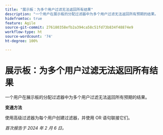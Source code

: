 ```yaml
---
title: "展示板：为多个用户过滤无法返回所有结果"
description: "一个用户在展示板的分配过滤器中为多个用户过滤无法返回所有预期的结果。"
hidefromtoc: true
feature: Agile
source-git-commit: 276180358efb2a394ca58c51fd73b834f48874e9
workflow-type: ht
source-wordcount: '74'
ht-degree: 100%

---
```



# 展示板：为多个用户过滤无法返回所有结果

一个用户在展示板的分配过滤器中为多个用户过滤无法返回所有预期的结果。

**变通方法**

使用高级过滤器为每个用户创建过滤器，并使用 OR 语句联接它们。

_首次报告于 2024 年 2 月 6 日。_
